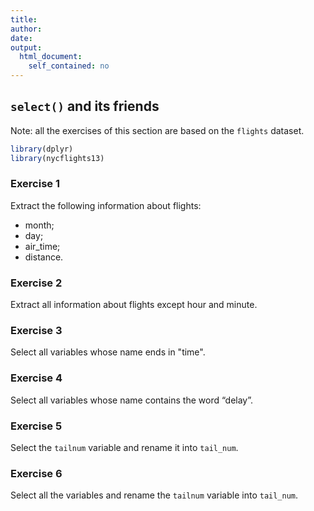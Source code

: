```yaml
---
title:
author:
date:
output:
  html_document:
    self_contained: no
---
```





## `select()` and its friends
Note: all the exercises of this section are based on the `flights` dataset.


```r
library(dplyr)
library(nycflights13)
```


### Exercise 1
Extract the following information about flights:

* month;
* day;
* air_time;
* distance.




### Exercise 2
Extract all information about flights except hour and minute.




### Exercise 3
Select all variables whose name ends in "time".




### Exercise 4
Select all variables whose name contains the word “delay”.




### Exercise 5
Select the `tailnum` variable and rename it into `tail_num`.  




### Exercise 6
Select all the variables and rename the `tailnum` variable into `tail_num`.  



